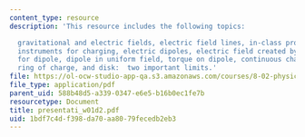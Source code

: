 ```yaml
---
content_type: resource
description: 'This resource includes the following topics:

  gravitational and electric fields, electric field lines, in-class problem, charging,
  instruments for charging, electric dipoles, electric field created by dipole, shockwave
  for dipole, dipole in uniform field, torque on dipole, continuous charge distributions,
  ring of charge, and disk:  two important limits.'
file: https://ol-ocw-studio-app-qa.s3.amazonaws.com/courses/8-02-physics-ii-electricity-and-magnetism-spring-2007/1bdf7c4df398da70aa8079fecedb2eb3_presentati_w01d2.pdf
file_type: application/pdf
parent_uid: 588b48d5-a339-0347-e6e5-b16b0ec1fe7b
resourcetype: Document
title: presentati_w01d2.pdf
uid: 1bdf7c4d-f398-da70-aa80-79fecedb2eb3
---
```

